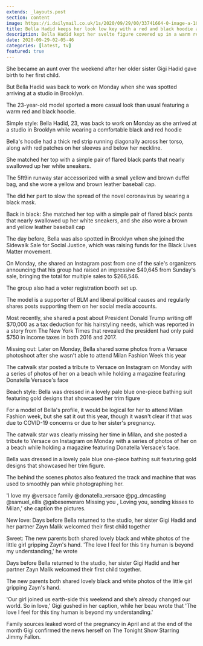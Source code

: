 ```yaml
---
extends: _layouts.post
section: content
image: https://i.dailymail.co.uk/1s/2020/09/29/00/33741664-0-image-a-10_1601336780169.jpg 
title: Bella Hadid keeps her look low key with a red and black hoodie as she arrives at a Brooklyn studio 
description: Bella Hadid kept her svelte figure covered up in a warm red and black hoodie and a pair of flared black sweatpants as she returned to a studio for a photoshoot. 
date: 2020-09-29-02-05-46 
categories: [latest, tv] 
featured: true 
--- 
```

She became an aunt over the weekend after her older sister Gigi Hadid gave birth to her first child.

But Bella Hadid was back to work on Monday when she was spotted arriving at a studio in Brooklyn. 

The 23-year-old model sported a more casual look than usual featuring a warm red and black hoodie. 

Simple style: Bella Hadid, 23, was back to work on Monday as she arrived at a studio in Brooklyn while wearing a comfortable black and red hoodie

Bella's hoodie had a thick red strip running diagonally across her torso, along with red patches on her sleeves and below her neckline.

She matched her top with a simple pair of flared black pants that nearly swallowed up her white sneakers.

The 5ft9in runway star accessorized with a small yellow and brown duffel bag, and she wore a yellow and brown leather baseball cap.

The did her part to slow the spread of the novel coronavirus by wearing a black mask.

Back in black: She matched her top with a simple pair of flared black pants that nearly swallowed up her white sneakers, and she also wore a brown and yellow leather baseball cap

The day before, Bella was also spotted in Brooklyn when she joined the Sidewalk Sale for Social Justice, which was raising funds for the Black Lives Matter movement.

On Monday, she shared an Instagram post from one of the sale's organizers announcing that his group had raised an impressive $40,645 from Sunday's sale, bringing the total for multiple sales to $266,546.

The group also had a voter registration booth set up.

The model is a supporter of BLM and liberal political causes and regularly shares posts supporting them on her social media accounts.

Most recently, she shared a post about President Donald Trump writing off $70,000 as a tax deduction for his hairstyling needs, which was reported in a story from The New York Times that revealed the president had only paid $750 in income taxes in both 2016 and 2017.

Missing out: Later on Monday, Bella shared some photos from a Versace photoshoot after she wasn't able to attend Milan Fashion Week this year 

The catwalk star posted a tribute to Versace on Instagram on Monday with a series of photos of her on a beach while holding a magazine featuring Donatella Versace's face

Beach style: Bella was dressed in a lovely pale blue one-piece bathing suit featuring gold designs that showcased her trim figure

For a model of Bella's profile, it would be logical for her to attend Milan Fashion week, but she sat it out this year, though it wasn't clear if that was due to COVID-19 concerns or due to her sister's pregnancy.

The catwalk star was clearly missing her time in Milan, and she posted a tribute to Versace on Instagram on Monday with a series of photos of her on a beach while holding a magazine featuring Donatella Versace's face.

Bella was dressed in a lovely pale blue one-piece bathing suit featuring gold designs that showcased her trim figure.

The behind the scenes photos also featured the track and machine that was used to smoothly pan while photographing her.

'I love my @versace family @donatella_versace @pg_dmcasting @samuel_ellis @gabesemeraro Missing you , Loving you, sending kisses to Milan,' she caption the pictures.

New love: Days before Bella returned to the studio, her sister Gigi Hadid and her partner Zayn Malik welcomed their first child together 

Sweet: The new parents both shared lovely black and white photos of the little girl gripping Zayn's hand. 'The love I feel for this tiny human is beyond my understanding,' he wrote

Days before Bella returned to the studio, her sister Gigi Hadid and her partner Zayn Malik welcomed their first child together.

The new parents both shared lovely black and white photos of the little girl gripping Zayn's hand.

'Our girl joined us earth-side this weekend and she’s already changed our world. So in love,' Gigi gushed in her caption, while her beau wrote that 'The love I feel for this tiny human is beyond my understanding.'

Family sources leaked word of the pregnancy in April and at the end of the month Gigi confirmed the news herself on The Tonight Show Starring Jimmy Fallon. 

